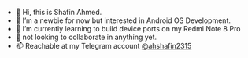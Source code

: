 - 👋 Hi, this is Shafin Ahmed.
- 👀 I’m a newbie for now but interested in Android OS Development.
- 🌱 I’m currently learning to build device ports on my Redmi Note 8 Pro
- 💞️ not looking to collaborate in anything yet.
- 📫 Reachable at my Telegram account [@ahshafin2315](https://t.me/ahshafin2315)

<!---
Temporary Bio
--->
